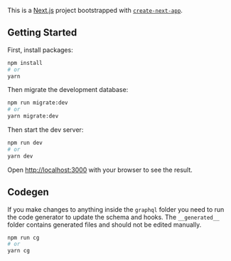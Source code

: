 This is a [Next.js](https://nextjs.org/) project bootstrapped with [`create-next-app`](https://github.com/vercel/next.js/tree/canary/packages/create-next-app).

## Getting Started

First, install packages:

```bash
npm install
# or
yarn
```

Then migrate the development database:

```bash
npm run migrate:dev
# or
yarn migrate:dev
```

Then start the dev server:

```bash
npm run dev
# or
yarn dev
```

Open [http://localhost:3000](http://localhost:3000) with your browser to see the result.

## Codegen

If you make changes to anything inside the `graphql` folder you need to run the code generator to update the schema and hooks.
The `__generated__` folder contains generated files and should not be edited manually.

```bash
npm run cg
# or
yarn cg
```

